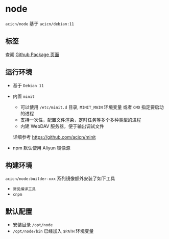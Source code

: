 # node

`acicn/node` 基于 `acicn/debian:11`

## 标签

查阅 [Github Package 页面](https://github.com/guoyk93/acicn/pkgs/container/acicn%2Fnode)

## 运行环境

* 基于 `Debian 11`

* 内置 `minit`

    - 可以使用 `/etc/minit.d` 目录, `MINIT_MAIN` 环境变量 或者 `CMD` 指定要启动的进程
    - 支持一次性，配置文件渲染，定时任务等多个多种类型的进程
    - 内建 WebDAV 服务器，便于输出调试文件
    
    详细参考 https://github.com/acicn/minit

* npm 默认使用 Aliyun 镜像源

## 构建环境

`acicn/node:builder-xxx` 系列镜像额外安装了如下工具

* `常见编译工具`
* `cnpm`

## 默认配置

* 安装目录 `/opt/node`
* `/opt/node/bin` 已经加入 `$PATH` 环境变量
